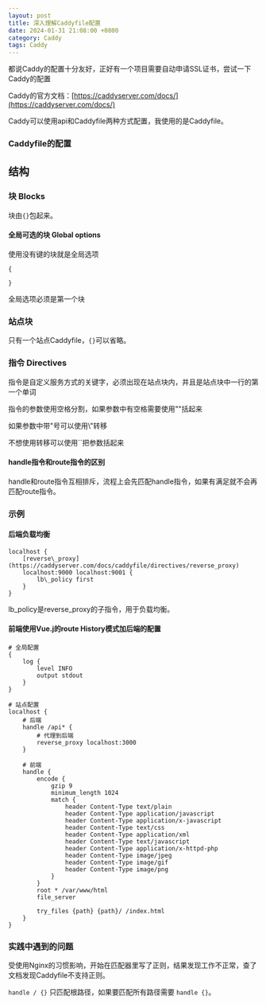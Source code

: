 ```yaml
---
layout: post
title: 深入理解Caddyfile配置
date: 2024-01-31 21:08:00 +0800
category: Caddy
tags: Caddy
---
```

都说Caddy的配置十分友好，正好有一个项目需要自动申请SSL证书，尝试一下Caddy的配置

Caddy的官方文档：[https://caddyserver.com/docs/](https://caddyserver.com/docs/)

Caddy可以使用api和Caddyfile两种方式配置，我使用的是Caddyfile。

### Caddyfile的配置

结构
----

### 块 Blocks

块由`{}`包起来。

#### 全局可选的块 Global options

使用没有键的块就是全局选项

```caddy
{

}
```

全局选项必须是第一个块

### 站点块

只有一个站点Caddyfile，`{}`可以省略。

### 指令 Directives

指令是自定义服务方式的关键字，必须出现在站点块内，并且是站点块中一行的第一个单词

指令的参数使用空格分割，如果参数中有空格需要使用""括起来

如果参数中带"号可以使用\\"转移

不想使用转移可以使用\`\`把参数括起来

#### handle指令和route指令的区别

handle和route指令互相排斥，流程上会先匹配handle指令，如果有满足就不会再匹配route指令。

### 示例

#### 后端负载均衡

```caddy
localhost {
    [reverse\_proxy](https://caddyserver.com/docs/caddyfile/directives/reverse_proxy)
    localhost:9000 localhost:9001 {
        lb\_policy first
    }
}
```

lb\_policy是reverse\_proxy的子指令，用于负载均衡。

#### 前端使用Vue.j的route History模式加后端的配置

```caddy
# 全局配置
{
    log {
        level INFO
        output stdout
    }
}

# 站点配置
localhost {
    # 后端
    handle /api* {
        # 代理到后端
        reverse_proxy localhost:3000
    }

    # 前端
    handle {
        encode {
            gzip 9
            minimum_length 1024
            match {
                header Content-Type text/plain
                header Content-Type application/javascript
                header Content-Type application/x-javascript
                header Content-Type text/css
                header Content-Type application/xml
                header Content-Type text/javascript
                header Content-Type application/x-httpd-php
                header Content-Type image/jpeg
                header Content-Type image/gif
                header Content-Type image/png
            }
        }
        root * /var/www/html
        file_server

        try_files {path} {path}/ /index.html
    }
}
```

### 实践中遇到的问题

受使用Nginx的习惯影响，开始在匹配器里写了正则，结果发现工作不正常，查了文档发现Caddyfile不支持正则。

`handle / {}` 只匹配根路径，如果要匹配所有路径需要 `handle {}`。
